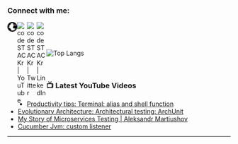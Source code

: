 <!--
**amartyushov/amartyushov** is a ✨ _special_ ✨ repository because its `README.md` (this file) appears on your GitHub profile.

Here are some ideas to get you started:

- 🔭 I’m currently working on ...
- 🌱 I’m currently learning ...
- 👯 I’m looking to collaborate on ...
- 🤔 I’m looking for help with ...
- 💬 Ask me about ...
- 📫 How to reach me: ...
- 😄 Pronouns: ...
- ⚡ Fun fact: ...
-->

### Connect with me:

[<img align="left" alt="summary" width="22px" src="https://raw.githubusercontent.com/iconic/open-iconic/master/svg/globe.svg" />][website]
[<img align="left" alt="codeSTACKr | YouTube" width="22px" src="https://cdn.jsdelivr.net/npm/simple-icons@v3/icons/youtube.svg" />][youtube]
[<img align="left" alt="codeSTACKr | Twitter" width="22px" src="https://cdn.jsdelivr.net/npm/simple-icons@v3/icons/twitter.svg" />][twitter]
[<img align="left" alt="codeSTACKr | LinkedIn" width="22px" src="https://cdn.jsdelivr.net/npm/simple-icons@v3/icons/linkedin.svg" />][linkedin]
<br />

<!--![amartyushov's github stats](https://github-readme-stats.vercel.app/api?username=amartyushov&count_private=true&show_icons=true)-->

<br />

![Top Langs](https://github-readme-stats.vercel.app/api/top-langs/?username=amartyushov&layout=compact)

<br />


### 📺 Latest YouTube Videos
<!-- YOUTUBE:START -->
- [Productivity tips: Terminal: alias and shell function](https://www.youtube.com/watch?v=1vEp9n6Y0Yc)
- [Evolutionary Architecture: Architectural testing: ArchUnit](https://www.youtube.com/watch?v=XrKCsk4d40g)
- [My Story of Microservices Testing | Aleksandr Martiushov](https://www.youtube.com/watch?v=ZQ0hjf3P-FM)
- [Cucumber Jvm: custom listener](https://www.youtube.com/watch?v=iudFtypIMF0)
<!-- YOUTUBE:END -->

---


[website]: https://amartyushov.github.io/
[twitter]: https://twitter.com/amartyushov
[youtube]: https://www.youtube.com/channel/UCDf6gxOFTvulu2373kGZTGA
[linkedin]: https://www.linkedin.com/in/amartyushov/
